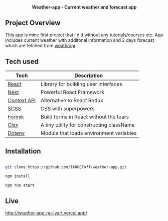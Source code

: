 <h4 align="center">Weather-app - Current weather and forecast app</h4>

## Project Overview

This app is mine first project that i did without any tutorials/courses etc. App includes current weather with additonal information and 2 days forecast which are fetched from [weathrapi](https://www.weatherapi.com/).

## Tech used

| Tech                                                                                   | Description                                                         |
| -------------------------------------------------------------------------------------- | ------------------------------------------------------------------- |
| [React](https://reactjs.org/)                                                          | Library for building user interfaces                                |
| [Next](https://nextjs.org)                                                             | Powerful React Framework                                            |
| [Context API](https://reactjs.org/docs/context.html)                                   | Alternative to React Redux                                          |
| [SCSS](https://sass-lang.com)                                                          | CSS with superpowers                                                |
| [Formik](https://formik.org/)                                                          | Build forms in React without the tears                              |
| [Clsx](https://github.com/lukeed/clsx)                                                 | A tiny utility for constructing className                           |
| [Dotenv](https://github.com/motdotla/dotenv)                                           | Module that loads environment variables                             |

## Installation

```bash

git clone https://github.com/TARGEToff/weather-app.git

npm install

npm run start

```

## Live 

http://weather-app-nu-lyart.vercel.app/
